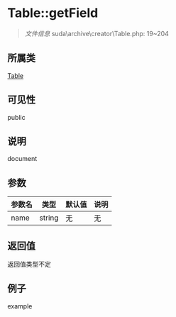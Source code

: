# Table::getField

> *文件信息* suda\archive\creator\Table.php: 19~204
## 所属类 

[Table](../Table.md)

## 可见性

  public  
## 说明

document

## 参数

| 参数名 | 类型 | 默认值 | 说明 |
|--------|-----|-------|-------|
| name |  string | 无 | 无 |

## 返回值
返回值类型不定

## 例子

example